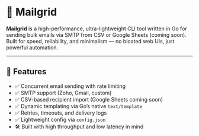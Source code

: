 # 📨 Mailgrid

**Mailgrid** is a high-performance, ultra-lightweight CLI tool written in Go for sending bulk emails via SMTP from CSV or Google Sheets (coming soon). Built for speed, reliability, and minimalism — no bloated web UIs, just powerful automation.

---

## 🚀 Features

- ✅ Concurrent email sending with rate limiting
- ✅ SMTP support (Zoho, Gmail, custom)
- ✅ CSV-based recipient import (Google Sheets coming soon)
- ✅ Dynamic templating via Go’s native `text/template`
- ✅ Retries, timeouts, and delivery logs
- ✅ Lightweight config via `config.json`
- 🛠️ Built with high throughput and low latency in mind


